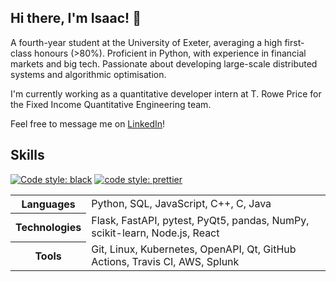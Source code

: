 ## Hi there, I'm Isaac! 👋

A fourth-year student at the University of Exeter, averaging a high first-class
honours (>80%). Proficient in Python, with experience in financial markets and
big tech. Passionate about developing large-scale distributed systems and
algorithmic optimisation.

I'm currently working as a quantitative developer intern at T. Rowe Price for
the Fixed Income Quantitative Engineering team.

Feel free to message me on [LinkedIn](https://www.linkedin.com/in/isaaccheng9)!

## Skills

[![Code style: black](https://img.shields.io/badge/code%20style-black-000000.svg)](https://github.com/psf/black)
[![code style: prettier](https://img.shields.io/badge/code_style-prettier-ff69b4.svg)](https://github.com/prettier/prettier)

<table>
  <tr>
    <th>Languages</th>
    </p>
    <td>Python, SQL, JavaScript, C++, C, Java</td>
  </tr>
  <tr>
    <th>Technologies</th>
    <td>Flask, FastAPI, pytest, PyQt5, pandas, NumPy, scikit-learn, Node.js, React
  </td>
  <tr>
    <th>Tools</th>
    <td>Git, Linux, Kubernetes, OpenAPI, Qt, GitHub Actions, Travis CI, AWS,
    Splunk
  </td>
  </tr>
</table>
